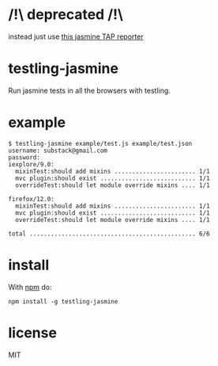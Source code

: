 # /!\ deprecated /!\

instead just use [this jasmine TAP reporter](https://github.com/substack/testling-jasmine/issues/3)

# testling-jasmine

Run jasmine tests in all the browsers with testling.

# example

```
$ testling-jasmine example/test.js example/test.json
username: substack@gmail.com
password: 
iexplore/9.0:
  mixinTest:should add mixins ....................... 1/1
  mvc plugin:should exist ........................... 1/1
  overrideTest:should let module override mixins .... 1/1

firefox/12.0:
  mixinTest:should add mixins ....................... 1/1
  mvc plugin:should exist ........................... 1/1
  overrideTest:should let module override mixins .... 1/1

total ............................................... 6/6
```

# install

With [npm](http://npmjs.org) do:

```
npm install -g testling-jasmine
```

# license

MIT
